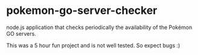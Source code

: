 # pokemon-go-server-checker
node.js application that checks periodically the availability of the Pokémon GO servers.

This was a 5 hour fun project and is not well tested. So expect bugs :)
